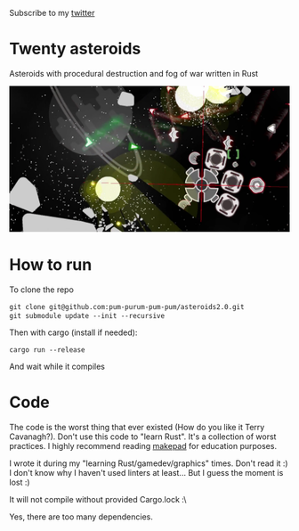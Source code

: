 Subscribe to my [twitter](https://twitter.com/VladZhukov0)
# Twenty asteroids
Asteroids with procedural destruction and fog of war written in Rust

![twenty asteroids](cover.png "Twenty asteroids")

# How to run

To clone the repo
```
git clone git@github.com:pum-purum-pum-pum/asteroids2.0.git
git submodule update --init --recursive
```

Then with cargo (install if needed):
```
cargo run --release
```
And wait while it compiles 

# Code
The code is the worst thing that ever existed (How do you like it Terry Cavanagh?). 
Don't use this code to "learn Rust". It's a collection of worst practices. I highly recommend reading [makepad](https://github.com/makepad/makepad) for education purposes.

I wrote it during my "learning Rust/gamedev/graphics" times. Don't read it :) I don't know why I haven't used linters at least... But I guess the moment is lost :)

It will not compile without provided Cargo.lock :\ 

Yes, there are too many dependencies.
